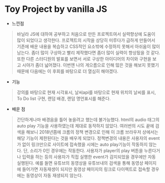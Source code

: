 # Toy Project by vanilla JS



- 느낀점

> 바닐라 JS에 대하여 공부하고 처음으로 만든 프로젝트여서 실력향상에 도움이 많이 되었다고 생각한다. 프로젝트의 시작을 상당히 미루다가 급하게 만들어서 기존에 배운 내용을 복습하고 CSS적인 요소밖에 수정하지 못해서 아쉬움이 많이 남는다. 좀더 많이 구상하고 빨리 제작했다면 좀더 많이 실력이 향상됬을 것 같다. 또한 다른 스터디원의 발표를 보면서 서로 구상한 아이디어의 차이와 구현을 보고 시야가 좀더 넓어졌다. 이번엔 나의 게으름으로 인해 많은 것을 해보지 못했기 때문에 다음에는 이 후회를 바탕으로 더 열심히 해야겠다.



- 기능

> 강의를 바탕으로 현재 시각표시, 날씨api를 바탕으로 현재 위치의 날씨를 표시, To Do list 구현, 랜덤 배경, 랜덤 명언표시를 해준다.



- 배운 점

> 간단하게나마 배경음을 틀어 놓을려고 했는데 불가능했다. html의 audio 태그의 auto play 기능을 사용하였는데 제대로 동작하지 않았다. 여러번의 시도 끝에 검색을 해보니  2018년쯤에 크롬의 정책 변경으로 인해 이 크롬 브라우저 상에서는 해당 기능이 제한된다는 것을 배우게 되었다. 정책변경의 내용은 사용자의 event가 없이 링크만으로 사이트에 접속했을 시에는 auto play기능이 작동하지 않는다. 단, 소리가 0인 경우에는 작동한다. 사용자가 player의 play 버튼을 누른다거나 입력을 하는 등의  사용자가 직접 실행한 event가 감지되었을 경우에만 자동 실행된다. 예를 들면 유튜브의 동영상을 유튜브내의 검색을 통해 동영상 페이지에 들어가면 자동재생이 되지만 동영상 페이지의 링크로 다이렉트로 접속할 경우에는 동영상이 자동 재생되지 않는다.
